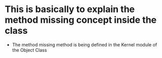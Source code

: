 # This is basically to explain the method missing concept inside the class
  * The method missing method is being defined in the Kernel module of the Object Class
  